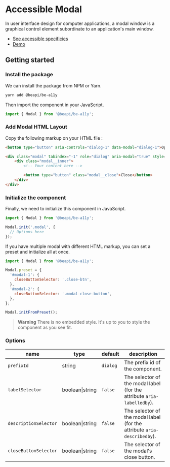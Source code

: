 # Accessible Modal

In user interface design for computer applications, a modal window is a graphical control element subordinate to an application's main window.

* [See accessible specificies](https://www.w3.org/TR/wai-aria-practices-1.1/examples/dialog-modal/dialog.html)
* [Demo](https://codepen.io/beapi/full/mdwOVBm)

## Getting started

### Install the package

We can install the package from NPM or Yarn.
```bash
yarn add @beapi/be-a11y
```

Then import the component in your JavaScript.
```js
import { Modal } from '@beapi/be-a11y';
```

### Add Modal HTML Layout
Copy the following markup on your HTML file :

```html
<button type="button" aria-controls="dialog-1" data-modal="dialog-1">Open modal dialog</button>

<div class="modal" tabindex="-1" role="dialog" aria-modal="true" style="display: none;">
    <div class="modal__inner">
        <!-- Your content here -->

        <button type="button" class="modal__close">Close</button>
    </div>
</div>
```

### Initialize the component
Finally, we need to initialize this component in JavaScript.

```js
import { Modal } from '@beapi/be-a11y';

Modal.init('.modal', {
  // Options here
});
```

If you have multiple modal with different HTML markup, you can set a preset and initialize all at once.

```js
import { Modal } from '@beapi/be-a11y';

Modal.preset = {
  '#modal-1': {
    closeButtonSelector: '.close-btn',
  },
  '#modal-2': {
    closeButtonSelector: '.modal-close-button',
  },
};

Modal.initFromPreset();
```

> **Warning**
> There is no embedded style. It's up to you to style the component as you see fit.

### Options

| name                  | type            | default  | description                                                             |
|-----------------------|-----------------|----------|-------------------------------------------------------------------------|
| `prefixId`            | string          | `dialog` | The prefix id of the component.                                         |
| `labelSelector`       | boolean\|string | `false`  | The selector of the modal label (for the attribute `aria-labelledby`).  |
| `descriptionSelector` | boolean\|string | `false`  | The selector of the modal label (for the attribute `aria-describedby`). |
| `closeButtonSelector` | boolean\|string | `false`  | The selector of the modal's close button.                               |
